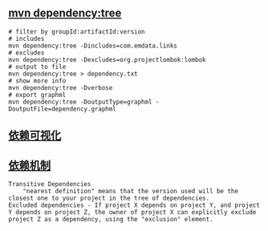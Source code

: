 ## [mvn dependency:tree](https://www.cnblogs.com/ptqueen/p/7985198.html)
```shell
# filter by groupId:artifactId:version
# includes
mvn dependency:tree -Dincludes=com.emdata.links
# excludes
mvn dependency:tree -Dexcludes=org.projectlombok:lombok
# output to file
mvn dependency:tree > dependency.txt
# show more info
mvn dependency:tree -Dverbose
# export graphml
mvn dependency:tree -DoutputType=graphml -DoutputFile=dependency.graphml
```

## [依赖可视化](https://blog.csdn.net/XieNaoban/article/details/104962507)
## [依赖机制](https://maven.apache.org/guides/introduction/introduction-to-dependency-mechanism.html)
    Transitive Dependencies
        "nearest definition" means that the version used will be the closest one to your project in the tree of dependencies.
    Excluded dependencies - If project X depends on project Y, and project Y depends on project Z, the owner of project X can explicitly exclude project Z as a dependency, using the "exclusion" element.    